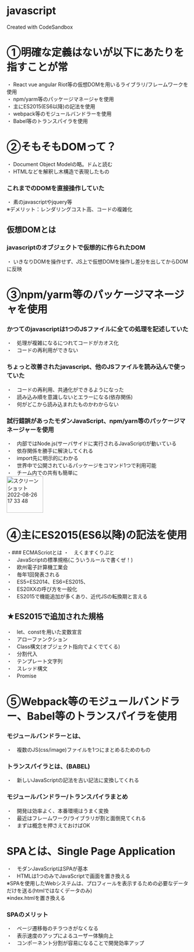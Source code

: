 # javascript
Created with CodeSandbox

# ①明確な定義はないが以下にあたりを指すことが常
・ React vue angular Riot等の仮想DOMを用いるライブラリ/フレームワークを使用<br>
・ npm/yarm等のパッケージマネージャを使用<br>
・ 主にES2015(ES6以降)の記法を使用<br>
・ webpack等のモジュールバンドラーを使用<br>
・ Babel等のトランスパイラを使用<br>

# ②そもそもDOMって？
・ Document Object Modelの略。ドムと読む<br>
・ HTMLなどを解釈し木構造で表現したもの<br>

### これまでのDOMを直接操作していた
・ 素のjavascriptやjquery等<br>
※デメリット：レンダリングコスト高、コードの複雑化<br>

## 仮想DOMとは
### javascriptのオブジェクトで仮想的に作られたDOM
・ いきなりDOMを操作せず、JS上で仮想DOMを操作し差分を出してからDOMに反映<br>

# ③npm/yarm等のパッケージマネージャを使用
### かつてのjavascriptは1つのJSファイルに全ての処理を記述していた
・　処理が複雑になるにつれてコードがカオス化<br>
・　コードの再利用ができない<br>

### ちょっと改善されたjavascript、他のJSファイルを読み込んで使っていた
・　コードの再利用、共通化ができるようになった<br>
・　読み込み順を意識しないとエラーになる(依存関係)<br>
・　何がどこから読み込まれたものかわからない<br>

### 試行錯誤があったモダンJavaScript、npm/yarn等のパッケージマネージャーを使用
・　内部ではNode.js(サーバサイドに実行されるJavaScript)が動いている<br>
・　依存関係を勝手に解決してくれる<br>
・　import先に明示的にわかる<br>
・　世界中で公開されているパッケージをコマンド1つで利用可能<br>
・　チーム内での共有も簡単に<br>
<img width="100" alt="スクリーンショット 2022-08-26 17 33 48" src="https://user-images.githubusercontent.com/65487059/225487898-51973cce-3fb1-4219-a224-3e96c141645d.jpeg">


# ④主にES2015(ES6以降)の記法を使用
・### ECMAScriotとは
・　えくますくりぷと<br>
・　JavaScriptの標準規格(こういうルールで書くぜ！)<br>
・　欧州電子計算機工業会<br>
・　毎年1回発表される<br>
・　ES5=ES2014、ES6=ES2015、<br>
・　ES20XXの呼び方を一般化<br>
・　ES2015で機能追加が多くあり、近代JSの転換期と言える<br>

## ★ES2015で追加された規格
・　let、constを用いた変数宣言<br>
・　アローファンクション<br>
・　Class構文(オブジェクト指向でよくでてくる)<br>
・　分割代入<br>
・　テンプレート文字列<br>
・　スレッド構文<br>
・　Promise<br>

# ⑤Webpack等のモジュールバンドラー、Babel等のトランスパイラを使用
### モジュールバンドラーとは、
・　複数のJS(css/image)ファイルを1つにまとめるためのもの
### トランスパイラとは、(BABEL)
・　新しいJavaScriptの記法を古い記法に変換してくれる

### モジュールバンドラー/トランスパイラまとめ
・　開発は効率よく、本番環境はうまく変換<br>
・　最近はフレームワーク/ライブラリが割と面倒見てくれる<br>
・　まずは概念を押さえておけばOK<br>



# SPAとは、Single Page Application
・　モダンJavaScriptはSPAが基本<br>
・　HTMLは1つのみでJavaScriptで画面を置き換える<br>
※SPAを使用したWebシステムは、プロフィールを表示するための必要なデータだけを送る(htmlではなくデータのみ)<br>
※index.htmlを置き換える<br>

### SPAのメリット
・　ページ遷移毎のチラつきがなくなる<br>
・　表示速度のアップによるユーザー体験向上<br>
・　コンポーネント分割が容易になることで開発効率アップ<br>



